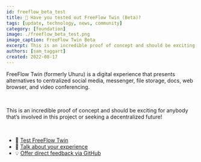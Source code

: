 ```yaml
---
id: freeflow_beta_test
title: 📣 Have you tested out FreeFlow Twin (Beta)?
tags: [update, technology, news, community]
category: [foundation]
image: ./freeflow_beta_test.png
image_caption: FreeFlow Twin Beta
excerpt: This is an incredible proof of concept and should be exciting for anybody that’s involved in this project or seeking a decentralized future!
authors: [sam_taggart]
created: 2022-08-17
---
```


FreeFlow Twin (formerly Uhuru) is a digital experience that presents alternatives to centralized social media, messenger, file storage, docs, web browser, and video conferencing.

<br/>

This is an incredible proof of concept and should be exciting for anybody that’s involved in this project or seeking a decentralized future!

<br/>

* 🧪 [Test FreeFlow Twin](https://demo.freeflow.life/)
* 💬 [Talk about your experience](https://forum.threefold.io/t/lets-test-out-freeflow-twin-formerly-uhuru/3299)
* 💡 [Offer direct feedback via GitHub](https://github.com/threefoldtech/twin_aydo/issues)